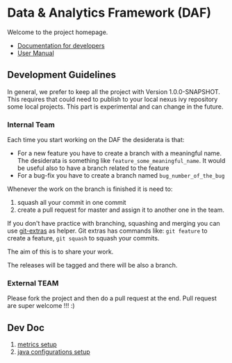 # Data & Analytics Framework (DAF)

Welcome to the project homepage.

* [Documentation for developers](https://developers.italia.it/it/daf/#documentazione)
* [User Manual](docs-usr)


## Development Guidelines

In general, we prefer to keep all the project with Version 1.0.0-SNAPSHOT. This requires that could need to publish to your local nexus ivy repository some local projects.
This part is experimental and can change in the future.

### Internal Team

Each time you start working on the DAF the desiderata is that:

- For a new feature you have to create a branch with a meaningful name. The desiderata is something like `feature_some_meaningful_name`. It would be useful also to have a branch related to the feature
- For a bug-fix you have to create a branch named `bug_number_of_the_bug`

Whenever the work on the branch is finished it is need to:

1. squash all your commit in one commit
2. create a pull request for master and assign it to another one in the team.

If you don't have practice with branching, squashing and merging you can use [git-extras](https://github.com/tj/git-extras) as helper. Git extras has commands like: `git feature` to create a feature, `git squash` to squash your commits.

The aim of this is to share your work.

The releases will be tagged and there will be also a branch.

### External TEAM

Please fork the project and then do a pull request at the end. Pull request are super welcome !!! :)

## Dev Doc

1. [metrics setup](./doc/metrics_setup.md)
2. [java configurations setup](./doc/memory_setup.md)
